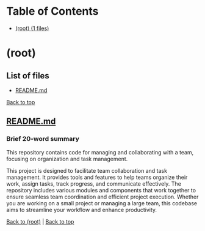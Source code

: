 # Table of Contents

- [(root) (1 files)](#root)
# (root)

## List of files

- [README.md](#readmemd)

[Back to top](#table-of-contents)

## [README.md](README.md)

### Brief 20-word summary
This repository contains code for managing and collaborating with a team, focusing on organization and task management.

This project is designed to facilitate team collaboration and task management. It provides tools and features to help teams organize their work, assign tasks, track progress, and communicate effectively. The repository includes various modules and components that work together to ensure seamless team coordination and efficient project execution. Whether you are working on a small project or managing a large team, this codebase aims to streamline your workflow and enhance productivity.

[Back to (root)](#root) | [Back to top](#table-of-contents)

